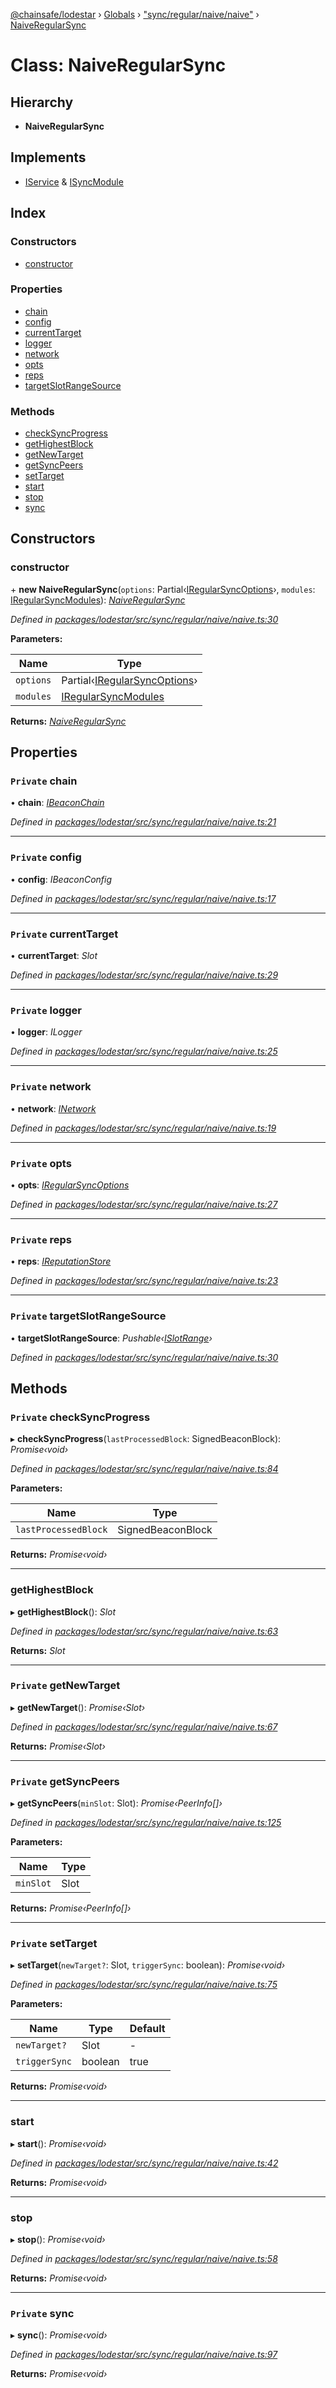 [@chainsafe/lodestar](../README.md) › [Globals](../globals.md) › ["sync/regular/naive/naive"](../modules/_sync_regular_naive_naive_.md) › [NaiveRegularSync](_sync_regular_naive_naive_.naiveregularsync.md)

# Class: NaiveRegularSync

## Hierarchy

* **NaiveRegularSync**

## Implements

* [IService](../interfaces/_node_nodejs_.iservice.md) & [ISyncModule](../interfaces/_sync_interface_.isyncmodule.md)

## Index

### Constructors

* [constructor](_sync_regular_naive_naive_.naiveregularsync.md#constructor)

### Properties

* [chain](_sync_regular_naive_naive_.naiveregularsync.md#private-chain)
* [config](_sync_regular_naive_naive_.naiveregularsync.md#private-config)
* [currentTarget](_sync_regular_naive_naive_.naiveregularsync.md#private-currenttarget)
* [logger](_sync_regular_naive_naive_.naiveregularsync.md#private-logger)
* [network](_sync_regular_naive_naive_.naiveregularsync.md#private-network)
* [opts](_sync_regular_naive_naive_.naiveregularsync.md#private-opts)
* [reps](_sync_regular_naive_naive_.naiveregularsync.md#private-reps)
* [targetSlotRangeSource](_sync_regular_naive_naive_.naiveregularsync.md#private-targetslotrangesource)

### Methods

* [checkSyncProgress](_sync_regular_naive_naive_.naiveregularsync.md#private-checksyncprogress)
* [getHighestBlock](_sync_regular_naive_naive_.naiveregularsync.md#gethighestblock)
* [getNewTarget](_sync_regular_naive_naive_.naiveregularsync.md#private-getnewtarget)
* [getSyncPeers](_sync_regular_naive_naive_.naiveregularsync.md#private-getsyncpeers)
* [setTarget](_sync_regular_naive_naive_.naiveregularsync.md#private-settarget)
* [start](_sync_regular_naive_naive_.naiveregularsync.md#start)
* [stop](_sync_regular_naive_naive_.naiveregularsync.md#stop)
* [sync](_sync_regular_naive_naive_.naiveregularsync.md#private-sync)

## Constructors

###  constructor

\+ **new NaiveRegularSync**(`options`: Partial‹[IRegularSyncOptions](../interfaces/_sync_regular_options_.iregularsyncoptions.md)›, `modules`: [IRegularSyncModules](../modules/_sync_regular_interface_.md#iregularsyncmodules)): *[NaiveRegularSync](_sync_regular_naive_naive_.naiveregularsync.md)*

*Defined in [packages/lodestar/src/sync/regular/naive/naive.ts:30](https://github.com/ChainSafe/lodestar/blob/08fb27fc7/packages/lodestar/src/sync/regular/naive/naive.ts#L30)*

**Parameters:**

Name | Type |
------ | ------ |
`options` | Partial‹[IRegularSyncOptions](../interfaces/_sync_regular_options_.iregularsyncoptions.md)› |
`modules` | [IRegularSyncModules](../modules/_sync_regular_interface_.md#iregularsyncmodules) |

**Returns:** *[NaiveRegularSync](_sync_regular_naive_naive_.naiveregularsync.md)*

## Properties

### `Private` chain

• **chain**: *[IBeaconChain](../interfaces/_chain_interface_.ibeaconchain.md)*

*Defined in [packages/lodestar/src/sync/regular/naive/naive.ts:21](https://github.com/ChainSafe/lodestar/blob/08fb27fc7/packages/lodestar/src/sync/regular/naive/naive.ts#L21)*

___

### `Private` config

• **config**: *IBeaconConfig*

*Defined in [packages/lodestar/src/sync/regular/naive/naive.ts:17](https://github.com/ChainSafe/lodestar/blob/08fb27fc7/packages/lodestar/src/sync/regular/naive/naive.ts#L17)*

___

### `Private` currentTarget

• **currentTarget**: *Slot*

*Defined in [packages/lodestar/src/sync/regular/naive/naive.ts:29](https://github.com/ChainSafe/lodestar/blob/08fb27fc7/packages/lodestar/src/sync/regular/naive/naive.ts#L29)*

___

### `Private` logger

• **logger**: *ILogger*

*Defined in [packages/lodestar/src/sync/regular/naive/naive.ts:25](https://github.com/ChainSafe/lodestar/blob/08fb27fc7/packages/lodestar/src/sync/regular/naive/naive.ts#L25)*

___

### `Private` network

• **network**: *[INetwork](../interfaces/_network_interface_.inetwork.md)*

*Defined in [packages/lodestar/src/sync/regular/naive/naive.ts:19](https://github.com/ChainSafe/lodestar/blob/08fb27fc7/packages/lodestar/src/sync/regular/naive/naive.ts#L19)*

___

### `Private` opts

• **opts**: *[IRegularSyncOptions](../interfaces/_sync_regular_options_.iregularsyncoptions.md)*

*Defined in [packages/lodestar/src/sync/regular/naive/naive.ts:27](https://github.com/ChainSafe/lodestar/blob/08fb27fc7/packages/lodestar/src/sync/regular/naive/naive.ts#L27)*

___

### `Private` reps

• **reps**: *[IReputationStore](../interfaces/_sync_ireputation_.ireputationstore.md)*

*Defined in [packages/lodestar/src/sync/regular/naive/naive.ts:23](https://github.com/ChainSafe/lodestar/blob/08fb27fc7/packages/lodestar/src/sync/regular/naive/naive.ts#L23)*

___

### `Private` targetSlotRangeSource

• **targetSlotRangeSource**: *Pushable‹[ISlotRange](../interfaces/_sync_interface_.islotrange.md)›*

*Defined in [packages/lodestar/src/sync/regular/naive/naive.ts:30](https://github.com/ChainSafe/lodestar/blob/08fb27fc7/packages/lodestar/src/sync/regular/naive/naive.ts#L30)*

## Methods

### `Private` checkSyncProgress

▸ **checkSyncProgress**(`lastProcessedBlock`: SignedBeaconBlock): *Promise‹void›*

*Defined in [packages/lodestar/src/sync/regular/naive/naive.ts:84](https://github.com/ChainSafe/lodestar/blob/08fb27fc7/packages/lodestar/src/sync/regular/naive/naive.ts#L84)*

**Parameters:**

Name | Type |
------ | ------ |
`lastProcessedBlock` | SignedBeaconBlock |

**Returns:** *Promise‹void›*

___

###  getHighestBlock

▸ **getHighestBlock**(): *Slot*

*Defined in [packages/lodestar/src/sync/regular/naive/naive.ts:63](https://github.com/ChainSafe/lodestar/blob/08fb27fc7/packages/lodestar/src/sync/regular/naive/naive.ts#L63)*

**Returns:** *Slot*

___

### `Private` getNewTarget

▸ **getNewTarget**(): *Promise‹Slot›*

*Defined in [packages/lodestar/src/sync/regular/naive/naive.ts:67](https://github.com/ChainSafe/lodestar/blob/08fb27fc7/packages/lodestar/src/sync/regular/naive/naive.ts#L67)*

**Returns:** *Promise‹Slot›*

___

### `Private` getSyncPeers

▸ **getSyncPeers**(`minSlot`: Slot): *Promise‹PeerInfo[]›*

*Defined in [packages/lodestar/src/sync/regular/naive/naive.ts:125](https://github.com/ChainSafe/lodestar/blob/08fb27fc7/packages/lodestar/src/sync/regular/naive/naive.ts#L125)*

**Parameters:**

Name | Type |
------ | ------ |
`minSlot` | Slot |

**Returns:** *Promise‹PeerInfo[]›*

___

### `Private` setTarget

▸ **setTarget**(`newTarget?`: Slot, `triggerSync`: boolean): *Promise‹void›*

*Defined in [packages/lodestar/src/sync/regular/naive/naive.ts:75](https://github.com/ChainSafe/lodestar/blob/08fb27fc7/packages/lodestar/src/sync/regular/naive/naive.ts#L75)*

**Parameters:**

Name | Type | Default |
------ | ------ | ------ |
`newTarget?` | Slot | - |
`triggerSync` | boolean | true |

**Returns:** *Promise‹void›*

___

###  start

▸ **start**(): *Promise‹void›*

*Defined in [packages/lodestar/src/sync/regular/naive/naive.ts:42](https://github.com/ChainSafe/lodestar/blob/08fb27fc7/packages/lodestar/src/sync/regular/naive/naive.ts#L42)*

**Returns:** *Promise‹void›*

___

###  stop

▸ **stop**(): *Promise‹void›*

*Defined in [packages/lodestar/src/sync/regular/naive/naive.ts:58](https://github.com/ChainSafe/lodestar/blob/08fb27fc7/packages/lodestar/src/sync/regular/naive/naive.ts#L58)*

**Returns:** *Promise‹void›*

___

### `Private` sync

▸ **sync**(): *Promise‹void›*

*Defined in [packages/lodestar/src/sync/regular/naive/naive.ts:97](https://github.com/ChainSafe/lodestar/blob/08fb27fc7/packages/lodestar/src/sync/regular/naive/naive.ts#L97)*

**Returns:** *Promise‹void›*
